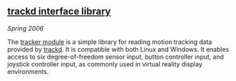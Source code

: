 ## [trackd interface library][tracker]

*Spring 2006*

The [tracker module][tracker] is a simple library for reading motion tracking data provided by [trackd][]. It is compatible with both Linux and Windows. It enables access to six degree-of-freedom sensor input, button controller input, and joystick controller input, as commonly used in virtual reality display environments.

[tracker]: code/tracker/tracker.html
[trackd]:  http://www.mechdyne.com/trackd.aspx

